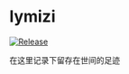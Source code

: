 # lymizi

[![Release](https://github.com/arvinxx/website/actions/workflows/release.yml/badge.svg)](https://github.com/arvinxx/website/actions/workflows/release.yml)



在这里记录下留存在世间的足迹
